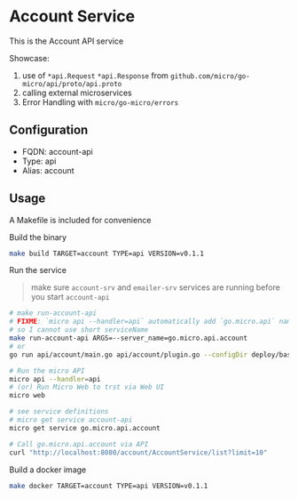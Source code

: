 # Account Service

This is the Account API service

Showcase:

1. use of `*api.Request` `*api.Response` from `github.com/micro/go-micro/api/proto/api.proto`
2. calling external microservices
3. Error Handling with `micro/go-micro/errors`

## Configuration

- FQDN: account-api
- Type: api
- Alias: account

## Usage

A Makefile is included for convenience

Build the binary

```bash
make build TARGET=account TYPE=api VERSION=v0.1.1
```

Run the service

> make sure `account-srv` and `emailer-srv` services are running before you start `account-api`

```bash
# make run-account-api
# FIXME: `micro api --handler=api` automatically add `go.micro.api` namespace
# so I cannot use short serviceName
make run-account-api ARGS=--server_name=go.micro.api.account
# or
go run api/account/main.go api/account/plugin.go --configDir deploy/bases/account-api/config --server_name=go.micro.api.account

# Run the micro API
micro api --handler=api
# (or) Run Micro Web to trst via Web UI
micro web

# see service definitions
# micro get service account-api
micro get service go.micro.api.account

# Call go.micro.api.account via API
curl "http://localhost:8080/account/AccountService/list?limit=10"
```

Build a docker image

```bash
make docker TARGET=account TYPE=api VERSION=v0.1.1
```
